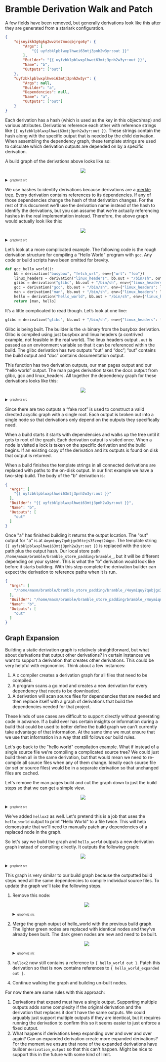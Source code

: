 # Bramble Derivation Walk and Patch

A few fields have been removed, but generally derivations look like this after they are generated from a starlark configuration.
```json
{
    "ojsnyikh3g6gkg2wvzte7mocqbjrgo6y": {
        "Args": [
            "{{ uyfzbklpblwxplhwei63mtj3pnh2w3yr:out }}"
        ],
        "Builder": "{{ uyfzbklpblwxplhwei63mtj3pnh2w3yr:out }}",
        "Name": "b",
        "Outputs": ["out"]
    },
    "uyfzbklpblwxplhwei63mtj3pnh2w3yr": {
        "Args": null,
        "Builder": "a",
        "Dependencies": null,
        "Name": "a",
        "Outputs": ["out"]
    }
}
```

Each derivation has a hash (which is used as the key in this object/map) and various attributes. Derivations reference each other with reference strings like `{{ uyfzbklpblwxplhwei63mtj3pnh2w3yr:out }}`. These strings contain the hash along with the specific output that is needed by the child derivation. When assembling the dependency graph, these template strings are used to calculate which derivation outputs are depended on by a specific derivation.

A build graph of the derivations above looks like so:

<p align=center><img src="https://user-images.githubusercontent.com/283903/134383026-0202b3d6-0b44-4bf9-99ae-860392b72f5f.png" /></p>
<details>
<summary><sub><sup>graphviz src</sub></sup></summary>

```dot
digraph {
	compound = "true"
	newrank = "true"
	graph [truecolor=true bgcolor="#00000000"]
	node [style=filled fillcolor="#ffffff" color="#666666"]
	edge [color="#666666"]
	subgraph "root" {
		"{ojsnyikh3g6gkg2wvzte7mocqbjrgo6y out}" -> "{uyfzbklpblwxplhwei63mtj3pnh2w3yr out}"
	}
}
```
</details>


We use hashes to identify derivations because derivations are a [merkle tree](https://en.wikipedia.org/wiki/Merkle_tree). Every derivation contains references to its dependencies. If any of those dependencies change the hash of that derivation changes. For the rest of this document we'll use the derivation name instead of the hash to identify the derivations, but you can assume that we're actually referencing hashes in the real implementation instead. Therefore, the above graph would actually look like this:

<p align=center><img src="https://user-images.githubusercontent.com/283903/134383075-a75cefeb-d2b3-43f3-81d7-ddc5f9bf9ab5.png" /></p>

<details>
<summary><sub><sup>graphviz src</sub></sup></summary>

```dot
digraph {
	compound = "true"
	newrank = "true"
	graph [truecolor=true bgcolor="#00000000"]
	node [style=filled fillcolor="#ffffff" color="#666666"]
	edge [color="#666666"]
	subgraph "root" {
		"{b out}" -> "{a out}"
	}
}
```
</details>


Let’s look at a more complicated example. The following code is the rough derivation structure for compiling a “Hello World” program with `gcc`. Any code or build scripts have been omitted for brevity.

```python
def gcc_hello_world():
    bb = derivation("busybox", "fetch_url", env={"url": "foo"})
    linux_headers = derivation("linux_headers", bb.out + "/bin/sh", outputs=["out", "doc"])
    glibc = derivation("glibc", bb.out + "/bin/sh", env={"linux_headers": linux_headers.out}, outputs=["out", "doc"])
    gcc = derivation("gcc", bb.out + "/bin/sh", env={"linux_headers": linux_headers.out, "glibc": glibc.out}, outputs=["out", "doc"])
    man = derivation("man", bb.out + "/bin/sh", env={"linux_headers": linux_headers.doc, "glibc": glibc.doc, "gcc": gcc.doc}, outputs=["out"])
    hello = derivation("hello_world", bb.out + "/bin/sh", env={"linux_headers": linux_headers.out, "glibc": glibc.out, "gcc": gcc.out})
    return [man, hello]
```

It’s a little complicated to read though. Let’s look at one line:

```python
glibc = derivation("glibc", bb.out + "/bin/sh", env={"linux_headers": linux_headers.out}, outputs=["out", "doc"])
```

Glibc is being built. The builder is the `sh` binary from the busybox derivation. Glibc is compiled using just busybox and linux headers (a contrived example, not feasible in the real world). The linux headers output `.out` is passed as an environment variable so that it can be referenced within the build. The glibc derivation has two outputs “out” and “doc”; “out” contains the build output and “doc” contains documentation output.

This function has two derivation outputs, our man pages output and our “hello world” output. The man pages derivation takes the docs output from glibc, gcc and linux_headers. All together the dependency graph for these derivations looks like this:

<p align=center><img src="https://user-images.githubusercontent.com/283903/134383149-701faac5-37ba-42a1-a797-3eeba6d901dd.png" /></p>

<details>
<summary><sub><sup>graphviz src</sub></sup></summary>

```dot
digraph {
	compound = "true"
	newrank = "true"
	graph [truecolor=true bgcolor="#00000000"]
	node [style=filled fillcolor="#ffffff" color="#666666"]
	edge [color="#666666"]
	subgraph "root" {
		"fake root" -> "{hello_world out}"
		"fake root" -> "{man out}"
		"{hello_world out}" -> "{glibc out}"
		"{hello_world out}" -> "{linux_headers out}"
		"{hello_world out}" -> "{gcc out}"
		"{hello_world out}" -> "{busybox out}"
		"{man out}" -> "{glibc doc}"
		"{man out}" -> "{linux_headers doc}"
		"{man out}" -> "{gcc doc}"
		"{man out}" -> "{busybox out}"
		"{glibc doc}" -> "{linux_headers out}"
		"{glibc doc}" -> "{busybox out}"
		"{glibc out}" -> "{linux_headers out}"
		"{glibc out}" -> "{busybox out}"
		"{linux_headers doc}" -> "{busybox out}"
		"{linux_headers out}" -> "{busybox out}"
		"{gcc doc}" -> "{glibc out}"
		"{gcc doc}" -> "{linux_headers out}"
		"{gcc doc}" -> "{busybox out}"
		"{gcc out}" -> "{glibc out}"
		"{gcc out}" -> "{linux_headers out}"
		"{gcc out}" -> "{busybox out}"
	}
}
```

</details>


Since there are two outputs a “fake root” is used to construct a valid directed acyclic graph with a single root. Each output is broken out into a single node so that derivations only depend on the outputs they specifically need.

When a build starts it starts with dependencies and walks up the tree until it gets to root of the graph. Each derivation output is visited once. When a node is visited a lock is taken on the specific derivation and the build begins. If an existing copy of the derivation and its outputs is found on disk that output is returned.

When a build finishes the template strings in all connected derivations are replaced with paths to the on-disk output. In our first example we have a two-step build. The body of the "b" derivation is:

```json
{
  "Args": [
    "{{ uyfzbklpblwxplhwei63mtj3pnh2w3yr:out }}"
  ],
  "Builder": "{{ uyfzbklpblwxplhwei63mtj3pnh2w3yr:out }}",
  "Name": "b",
  "Outputs": [
    "out"
  ]
}
```

Once "a" has finished building it returns the output location. The "out" output for "a" is at `4oymiquy7qobjgx36tejs35zeqt24qpe`. The template string `{{ uyfzbklpblwxplhwei63mtj3pnh2w3yr:out }}` is replaced with the store path plus the output hash. Our local store path `/home/maxm/bramble/bramble_store_padding/bramble_`, but it will be different depending on your system. This is what the "b" derivation would look like before it starts building. With this step complete the derivation builder can expect the derivation to reference paths when it is run.

```json
{
  "Args": [
    "/home/maxm/bramble/bramble_store_padding/bramble_/4oymiquy7qobjgx36tejs35zeqt24qpe"
  ],
  "Builder": "/home/maxm/bramble/bramble_store_padding/bramble_/4oymiquy7qobjgx36tejs35zeqt24qpe",
  "Name": "b",
  "Outputs": [
    "out"
  ]
}
```


## Graph Expansion

Building a static derivation graph is relatively straightforward, but what about derivations that output other derivations? In certain instances we want to support a derivation that creates other derivations. This could be very helpful with ergonomics. Think about a few instances:

1. A c compiler creates a derivation graph for all files that need to be compiled.
2. A program scans a go.mod and creates a new derivation for every dependency that needs to be downloaded.
3. A derivation will scan source files for dependencies that are needed and then replace itself with a graph of derivations that build the dependencies needed for that project.

These kinds of use cases are difficult to support directly without generating code in advance. If a build ever has certain insights or information during a build that could be used to better define the build graph we can't currently take advantage of that information. At the same time we must ensure that we use that information in a way that still follows our build rules.

Let's go back to the "hello world" compilation example. What if instead of a single source file we're compiling a complicated source tree? We could just build them all in the same derivation, but that would mean we need to re-compile all source files when any of them change. Ideally each source file (or set or source files) would be in a separate derivation so that unchanged files are cached.

Let's remove the man pages build and cut the graph down to just the build steps so that we can get a simple view.

<p align=center><img src="https://user-images.githubusercontent.com/283903/134383305-8dc589e4-bda6-4463-82ff-3875ac6a0658.png" /></p>

<details>
<summary><sub><sup>graphviz src</sub></sup></summary>

```dot
digraph {
	compound = "true"
	newrank = "true"
	graph [truecolor=true bgcolor="#00000000"]
	node [style=filled fillcolor="#ffffff" color="#666666"]
	edge [color="#666666"]
	subgraph "root" {
		"{hello_world out}" -> "{glibc out}"
		"{hello_world out}" -> "{linux_headers out}"
		"{hello_world out}" -> "{gcc out}"
		"{hello_world out}" -> "{busybox out}"
		"{hellox2 out}" -> "{hello_world out}"
		"{hellox2 out}" -> "{busybox out}"
		"{glibc out}" -> "{linux_headers out}"
		"{glibc out}" -> "{busybox out}"
		"{linux_headers out}" -> "{busybox out}"
		"{gcc out}" -> "{glibc out}"
		"{gcc out}" -> "{linux_headers out}"
		"{gcc out}" -> "{busybox out}"
	}
}
```

</details>

We've added `hellox2` as well. Let's pretend this is a job that uses the `hello_world` output to print "Hello World" to a file twice. This will help demonstrate that we'll need to manually patch any dependencies of a replaced node in the graph.

So let's say we build the graph and `hello_world` outputs a new derivation graph instead of compiling directly. It outputs the following graph:

<p align=center><img src="https://user-images.githubusercontent.com/283903/134383363-dc5fa234-e74b-48a1-9482-15d20f57597f.png" /></p>


<details>
<summary><sub><sup>graphviz src</sub></sup></summary>

```dot
digraph {
	compound = "true"
	newrank = "true"
	graph [truecolor=true bgcolor="#00000000"]
	node [style=filled fillcolor="#ffffff" color="#666666"]
	edge [color="#666666"]
	subgraph "root" {
		"{glibc out}" -> "{linux_headers out}"
		"{glibc out}" -> "{busybox out}"
		"{bar.c out}" -> "{glibc out}"
		"{bar.c out}" -> "{linux_headers out}"
		"{bar.c out}" -> "{gcc out}"
		"{bar.c out}" -> "{busybox out}"
		"{linux_headers out}" -> "{busybox out}"
		"{gcc out}" -> "{glibc out}"
		"{gcc out}" -> "{linux_headers out}"
		"{gcc out}" -> "{busybox out}"
		"{hello_world_expanded out}" -> "{glibc out}"
		"{hello_world_expanded out}" -> "{bar.c out}"
		"{hello_world_expanded out}" -> "{linux_headers out}"
		"{hello_world_expanded out}" -> "{gcc out}"
		"{hello_world_expanded out}" -> "{busybox out}"
		"{hello_world_expanded out}" -> "{foo.c out}"
		"{foo.c out}" -> "{glibc out}"
		"{foo.c out}" -> "{linux_headers out}"
		"{foo.c out}" -> "{gcc out}"
		"{foo.c out}" -> "{busybox out}"
	}
}
```

</details>

This graph is very similar to our build graph because the outputted build steps need all the same dependencies to compile individual source files. To update the graph we'll take the following steps.


1. Remove this node:

	<p align=center><img src="https://user-images.githubusercontent.com/283903/134383594-0da6cd22-495a-49dc-a639-13076e17493e.png" /></p>


	<details>
	<summary><sub><sup>graphviz src</sub></sup></summary>

	```dot
	digraph {
		compound = "true"
		newrank = "true"
      	graph [truecolor=true bgcolor="#00000000"]
      	node [style=filled fillcolor="#ffffff" color="#666666"]
      	edge [color="#666666"]
		subgraph "root" {
			"{hello_world out}" [fillcolor = red, style=filled]
			"{hello_world out}" -> "{glibc out}"
			"{hello_world out}" -> "{linux_headers out}"
			"{hello_world out}" -> "{gcc out}"
			"{hello_world out}" -> "{busybox out}"
			"{hellox2 out}" -> "{hello_world out}"
			"{hellox2 out}" -> "{busybox out}"
			"{glibc out}" -> "{linux_headers out}"
			"{glibc out}" -> "{busybox out}"
			"{linux_headers out}" -> "{busybox out}"
			"{gcc out}" -> "{glibc out}"
			"{gcc out}" -> "{linux_headers out}"
			"{gcc out}" -> "{busybox out}"
		}
	}
	```

	</details>

2. Merge the graph output of hello_world with the previous build graph. The lighter green nodes are replaced with identical nodes and they've already been built. The dark green nodes are new and need to be built.

	<p align=center><img src="https://user-images.githubusercontent.com/283903/134383652-2981500f-497f-4e4c-91ac-c7d99d4d3711.png" /></p>

	<details>
	<summary><sub><sup>graphviz src</sub></sup></summary>

	```dot
	digraph {
		compound = "true"
		newrank = "true"
	graph [truecolor=true bgcolor="#00000000"]
	node [style=filled fillcolor="#ffffff" color="#666666"]
	edge [color="#666666"]
		subgraph "root" {
			"{hello_world_expanded out}" [fillcolor = green, style=filled]
			"{foo.c out}" [fillcolor = green, style=filled]
			"{bar.c out}" [fillcolor = green, style=filled]


			"{gcc out}" [fillcolor = darkseagreen1, style=filled]
			"{glibc out}" [fillcolor = darkseagreen1, style=filled]
			"{linux_headers out}" [fillcolor = darkseagreen1, style=filled]

			"{bar.c out}" -> "{busybox out}"
			"{bar.c out}" -> "{gcc out}"
			"{bar.c out}" -> "{glibc out}"
			"{bar.c out}" -> "{linux_headers out}"
			"{foo.c out}" -> "{busybox out}"
			"{foo.c out}" -> "{gcc out}"
			"{foo.c out}" -> "{glibc out}"
			"{foo.c out}" -> "{linux_headers out}"
			"{gcc out}" -> "{busybox out}"
			"{gcc out}" -> "{glibc out}"
			"{gcc out}" -> "{linux_headers out}"
			"{glibc out}" -> "{busybox out}"
			"{glibc out}" -> "{linux_headers out}"
			"{hello_world_expanded out}" -> "{bar.c out}"
			"{hello_world_expanded out}" -> "{busybox out}"
			"{hello_world_expanded out}" -> "{foo.c out}"
			"{hello_world_expanded out}" -> "{gcc out}"
			"{hello_world_expanded out}" -> "{glibc out}"
			"{hello_world_expanded out}" -> "{linux_headers out}"
			"{hellox2 out}" -> "{busybox out}"
			"{hellox2 out}" -> "{hello_world_expanded out}"
			"{linux_headers out}" -> "{busybox out}"
		}
	}
	```

	</details>



3. `hellox2` now still contains a reference to `{ hello_world out }`. Patch this derivation so that is now contains references to `{ hello_world_expanded out }`.

4. Continue walking the graph and building un-built nodes.


For now there are some rules with this approach:

1. Derivations that expand must have a single output. Supporting multiple outputs adds some complexity if the original derivation and the derivation that replaces it don't have the same outputs. We could arguably just support multiple outputs if they are identical, but it requires running the derivation to confirm this so it seems easier to just enforce a fixed output.
2. What happens if derivations keep expanding over and over and over again? Can an expanded derivation create more expanded derivations? For the moment we ensure that none of the expanded derivations have builder `derivation_output` so that this can't happen. Might be nice to support this in the future with some kind of limit.
